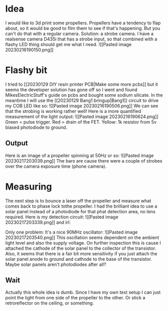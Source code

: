 # Idea
I would like to 3d print some propellers. Propellers have a tendency to flap about, so it would be good to film them to see if that's happening. But you can't do that with a regular camera.
Solution: a strobe camera. I have a realsense camera D435i that has a strobe input, so that combined with a flashy LED thing should get me what I need. 
![[Pasted image 20230216190150.png]]
# Flashy bit
I tried to [[20230129 DIY resin printer  PCB|Make some more pcbs]] but it seems the developer solution has gone off so I went and found MikesElectricStuff's guide on pcbs and bought some sodium silicate. In the meantime I will use the [[20230129 Bang1 bringup|Bang1]] circuit to drive my COB LED like so:
![[Pasted image 20230216190506.png]]
We can see that the strobing is working rather well!
Here is a more quantified measurement of the light output:
![[Pasted image 20230216190624.png]]
Green = pulse trigger. Red = drain of the FET. Yellow: 1k resistor from 5v biased photodiode to ground.
## Output
Here is an image of a propeller spinning at 50Hz or so:
![[Pasted image 20230217203039.png]]
The bars are cause there were a couple of strobes over the camera exposure time (phone camera). 

# Measuring
The next step is to bounce a laser off the propeller and measure what comes back to phase lock tothe propeller. I had the brilliant idea to use a solar panel instead of a photodiode for that phat detection area, no lens required. 
Here is my detection circuit:
![[Pasted image 20230217203339.png]]
and irl:

Only one problem: It's a nice 90MHz oscillator:
![[Pasted image 20230217203540.png]]
This oscillation seems dependent on the ambient light level and also the supply voltage. On further inspection this is cause I attached the cathode of the solar panel to the collector of the transistor. Also, it seems that there is a fair bit more sensitivity if you just attach the solar panel anode to ground and cathode to the base of the transistor. Maybe solar panels aren't photodiodes after all?


## Wait
Actually this whole idea is dumb. Since I have my own test setup I can just point the light from one side of the propeller to the other. Or stick a retroreflector on the ceiling, or something.